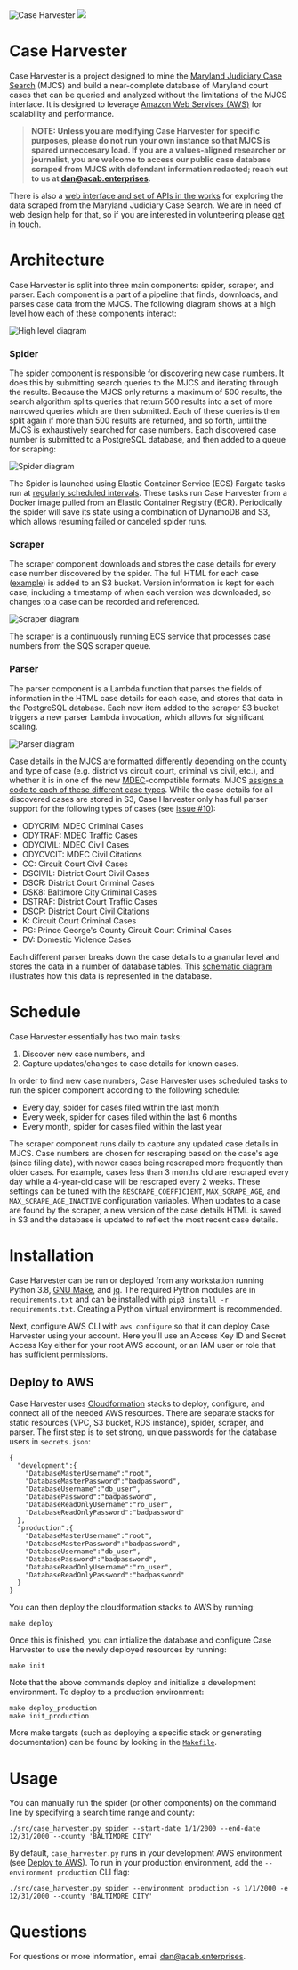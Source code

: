 <img src="https://openjusticebaltimore.org/images/caseharvester200h.png" alt="Case Harvester" />
<img src="https://img.shields.io/badge/dynamic/json?url=https%3A%2F%2Fznhgatkg70.execute-api.us-east-1.amazonaws.com%2Fprod%2Fapi%2Fcases%2Fcount&label=Total%20cases&query=$.count&color=blue" alt"Total cases" />

# Case Harvester
Case Harvester is a project designed to mine the [Maryland Judiciary Case Search](https://casesearch.courts.state.md.us/casesearch/inquiry-index.jsp) (MJCS) and build a near-complete database of Maryland court cases that can be queried and analyzed without the limitations of the MJCS interface. It is designed to leverage [Amazon Web Services (AWS)](https://aws.amazon.com/) for scalability and performance.

> **NOTE: Unless you are modifying Case Harvester for specific purposes, please do not run your own instance so that MJCS is spared unneccesary load. If you are a values-aligned researcher or journalist, you are welcome to access our public case database scraped from MJCS with defendant information redacted; reach out to us at [dan@acab.enterprises](mailto:dan@acab.enterprises).**

There is also a [web interface and set of APIs in the works](https://github.com/dismantl/CaseExplorer) for exploring the data scraped from the Maryland Judiciary Case Search. We are in need of web design help for that, so if you are interested in volunteering please [get in touch](mailto:dan@acab.enterprises).

# Architecture
Case Harvester is split into three main components: spider, scraper, and parser. Each component is a part of a pipeline that finds, downloads, and parses case data from the MJCS. The following diagram shows at a high level how each of these components interact:

![High level diagram](./img/main.svg)

### Spider
The spider component is responsible for discovering new case numbers. It does this by submitting search queries to the MJCS and iterating through the results. Because the MJCS only returns a maximum of 500 results, the search algorithm splits queries that return 500 results into a set of more narrowed queries which are then submitted. Each of these queries is then split again if more than 500 results are returned, and so forth, until the MJCS is exhaustively searched for case numbers. Each discovered case number is submitted to a PostgreSQL database, and then added to a queue for scraping:

![Spider diagram](./img/spider.svg)

The Spider is launched using Elastic Container Service (ECS) Fargate tasks run at [regularly scheduled intervals](#schedule). These tasks run Case Harvester from a Docker image pulled from an Elastic Container Registry (ECR). Periodically the spider will save its state using a combination of DynamoDB and S3, which allows resuming failed or canceled spider runs.

### Scraper
The scraper component downloads and stores the case details for every case number discovered by the spider. The full HTML for each case ([example](https://casesearch.courts.state.md.us/casesearch/inquiryDetail.jis?caseId=116090001&loc=69&detailLoc=DSK8)) is added to an S3 bucket. Version information is kept for each case, including a timestamp of when each version was downloaded, so changes to a case can be recorded and referenced.

![Scraper diagram](./img/scraper.svg)

The scraper is a continuously running ECS service that processes case numbers from the SQS scraper queue.

### Parser
The parser component is a Lambda function that parses the fields of information in the HTML case details for each case, and stores that data in the PostgreSQL database. Each new item added to the scraper S3 bucket triggers a new parser Lambda invocation, which allows for significant scaling.

![Parser diagram](./img/parser.svg)

Case details in the MJCS are formatted differently depending on the county and type of case (e.g. district vs circuit court, criminal vs civil, etc.), and whether it is in one of the new [MDEC](https://mdcourts.gov/mdec/about)-compatible formats. MJCS [assigns a code to each of these different case types](https://www.muckrock.com/foi/maryland-154/case-search-court-classifications-56516/#comm-564971). While the case details for all discovered cases are stored in S3, Case Harvester only has full parser support for the following types of cases (see [issue #10](https://github.com/dismantl/CaseHarvester/issues/10)):
* ODYCRIM: MDEC Criminal Cases
* ODYTRAF: MDEC Traffic Cases
* ODYCIVIL: MDEC Civil Cases
* ODYCVCIT: MDEC Civil Citations
* CC: Circuit Court Civil Cases
* DSCIVIL: District Court Civil Cases
* DSCR: District Court Criminal Cases
* DSK8: Baltimore City Criminal Cases
* DSTRAF: District Court Traffic Cases
* DSCP: District Court Civil Citations
* K: Circuit Court Criminal Cases
* PG: Prince George's County Circuit Court Criminal Cases
* DV: Domestic Violence Cases

Each different parser breaks down the case details to a granular level and stores the data in a number of database tables. This [schematic diagram](https://disman.tl/caseharvester/relationships.html) illustrates how this data is represented in the database.

# Schedule
Case Harvester essentially has two main tasks:
1. Discover new case numbers, and
2. Capture updates/changes to case details for known cases.

In order to find new case numbers, Case Harvester uses scheduled tasks to run the spider component according to the following schedule:
- Every day, spider for cases filed within the last month
- Every week, spider for cases filed within the last 6 months
- Every month, spider for cases filed within the last year

The scraper component runs daily to capture any updated case details in MJCS. Case numbers are chosen for rescraping based on the case's age (since filing date), with newer cases being rescraped more frequently than older cases. For example, cases less than 3 months old are rescraped every day while a 4-year-old case will be rescraped every 2 weeks. These settings can be tuned with the `RESCRAPE_COEFFICIENT`, `MAX_SCRAPE_AGE`, and `MAX_SCRAPE_AGE_INACTIVE` configuration variables. When updates to a case are found by the scraper, a new version of the case details HTML is saved in S3 and the database is updated to reflect the most recent case details.

# Installation
Case Harvester can be run or deployed from any workstation running Python 3.8, [GNU Make](https://www.gnu.org/software/make/), and [jq](https://stedolan.github.io/jq/). The required Python modules are in `requirements.txt` and can be installed with `pip3 install -r requirements.txt`. Creating a Python virtual environment is recommended.

Next, configure AWS CLI with `aws configure` so that it can deploy Case Harvester using your account. Here you'll use an Access Key ID and Secret Access Key either for your root AWS account, or an IAM user or role that has sufficient permissions.

## Deploy to AWS
Case Harvester uses [Cloudformation](https://aws.amazon.com/cloudformation/) stacks to deploy, configure, and connect all of the needed AWS resources. There are separate stacks for static resources (VPC, S3 bucket, RDS instance), spider, scraper, and parser. The first step is to set strong, unique passwords for the database users in `secrets.json`:

```
{
  "development":{
    "DatabaseMasterUsername":"root",
    "DatabaseMasterPassword":"badpassword",
    "DatabaseUsername":"db_user",
    "DatabasePassword":"badpassword",
    "DatabaseReadOnlyUsername":"ro_user",
    "DatabaseReadOnlyPassword":"badpassword"
  },
  "production":{
    "DatabaseMasterUsername":"root",
    "DatabaseMasterPassword":"badpassword",
    "DatabaseUsername":"db_user",
    "DatabasePassword":"badpassword",
    "DatabaseReadOnlyUsername":"ro_user",
    "DatabaseReadOnlyPassword":"badpassword"
  }
}
```

You can then deploy the cloudformation stacks to AWS by running:

```
make deploy
```

Once this is finished, you can intialize the database and configure Case Harvester to use the newly deployed resources by running:

```
make init
```

Note that the above commands deploy and initialize a development environment. To deploy to a production environment:

```
make deploy_production
make init_production
```

More make targets (such as deploying a specific stack or generating documentation) can be found by looking in the [`Makefile`](Makefile).

# Usage
You can manually run the spider (or other components) on the command line by specifying a search time range and county:
```
./src/case_harvester.py spider --start-date 1/1/2000 --end-date 12/31/2000 --county 'BALTIMORE CITY'
```

By default, `case_harvester.py` runs in your development AWS environment (see [Deploy to AWS](#deploy-to-aws)). To run in your production environment, add the `--environment production` CLI flag:

```
./src/case_harvester.py spider --environment production -s 1/1/2000 -e 12/31/2000 --county 'BALTIMORE CITY'
```

# Questions
For questions or more information, email [dan@acab.enterprises](mailto:dan@acab.enterprises).
